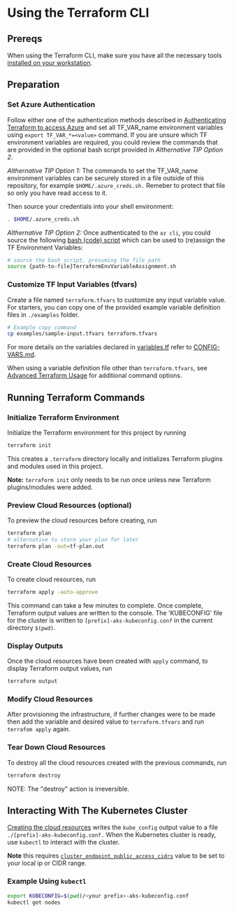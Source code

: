 # Using the Terraform CLI

## Prereqs
When using the Terraform CLI, make sure you have all the necessary tools [installed on your workstation](../../README.md#terraform).

## Preparation

### Set Azure Authentication

Follow either one of the authentication methods described in [Authenticating Terraform to access Azure](./TerraformAzureAuthentication.md) and set all TF_VAR_name environment variables using `export TF_VAR_*=<value>` command.  If you are unsure which TF environment variables are required, you could review the commands that are provided in the optional bash script provided in *Althernative TIP Option 2*.

*Althernative TIP Option 1:*  The commands to set the TF_VAR_name environment variables can be securely stored in a file outside of this repository, for example `$HOME/.azure_creds.sh.` Remeber to protect that file so only you have read access to it.

Then source your credentials into your shell environment:

```bash
. $HOME/.azure_creds.sh
```

*Althernative TIP Option 2:*  Once authenticated to the `az cli`, you could source the following [bash (code) script](../../files/TerraformEnvVariableAssignment.sh) which can be used to (re)assign the TF Environment Variables:

```bash
# source the bash script, presuming the file path
source {path-to-file}TerraformEnvVariableAssignment.sh
```



### Customize TF Input Variables (tfvars)

Create a file named `terraform.tfvars` to customize any input variable value. For starters, you can copy one of the provided example variable definition files in `./examples` folder. 

```bash
# Example copy command
cp examples/sample-input.tfvars terraform.tfvars
```

For more details on the variables declared in [variables.tf](variables.tf) refer to [CONFIG-VARS.md](docs/CONFIG-VARS.md).

When using a variable definition file other than `terraform.tfvars`, see [Advanced Terraform Usage](docs/user/AdvancedTerraformUsage.md) for additional command options.

## Running Terraform Commands

### Initialize Terraform Environment

Initialize the Terraform environment for this project by running

```bash
terraform init
```

This creates a `.terraform` directory locally and initializes Terraform plugins and modules used in this project.

**Note:** `terraform init` only needs to be run once unless new Terraform plugins/modules were added.

### Preview Cloud Resources (optional)

To preview the cloud resources before creating, run

```bash
terraform plan
# alternative to store your plan for later
terraform plan -out=tf-plan.out 
```
### Create Cloud Resources

To create cloud resources, run

```bash
terraform apply -auto-approve
```

This command can take a few minutes to complete. Once complete, Terraform output values are written to the console. The 'KUBECONFIG' file for the cluster is written to `[prefix]-aks-kubeconfig.conf` in the current directory `$(pwd)`.

### Display Outputs

Once the cloud resources have been created with `apply` command, to display Terraform output values, run 

```bash
terraform output
```

### Modify Cloud Resources

After provisioning the infrastructure, if further changes were to be made then add the variable and desired value to `terraform.tfvars` and run `terrafom apply` again.


### Tear Down Cloud Resources

To destroy all the cloud resources created with the previous commands, run

```bash
terraform destroy
```
NOTE: The "destroy" action is irreversible.

## Interacting With The Kubernetes Cluster

[Creating the cloud resources](#create-cloud-resources) writes the `kube_config` output value to a file `./[prefix]-aks-kubeconfig.conf.` When the Kubernetes cluster is ready, use `kubectl` to interact with the cluster.

**Note** this requires [`cluster_endpoint_public_access_cidrs`](../CONFIG-VARS.md#admin-access) value to be set to your local ip or CIDR range.

### Example Using `kubectl` 

```bash
export KUBECONFIG=$(pwd)/<your prefix>-aks-kubeconfig.conf
kubectl get nodes
```
